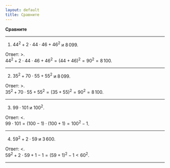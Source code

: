 ```yaml
---
layout: default
title: Сравните
---
```


**Сравните**

--- ---

1) $44^2 + 2 \cdot 44 \cdot 46 + 46^2$ и $8\,099$.

Ответ: $>$.
<br>
$44^2 + 2 \cdot 44 \cdot 46 + 46^2 = (44 + 46)^2 = 90^2 = 8\,100$.

--- ---

2) $35^2 + 70 \cdot 55 + 55^2$ и $8\,099$.

Ответ: $>$.
<br>
$35^2 + 70 \cdot 55 + 55^2 = (35 + 55)^2 = 90^2 = 8\,100$.

--- ---

3) $99 \cdot 101$ и $100^2$.

Ответ: $<$.
<br>
$99 \cdot 101 = (100 - 1) \cdot (100 + 1) = 100^2 - 1$.

--- ---

4) $59^2 + 2 \cdot 59$ и $3\,600$.

Ответ: $<$.
<br>
$59^2 + 2 \cdot 59 + 1 - 1 = (59 + 1)^2 - 1 < 60^2$.

--- ---
